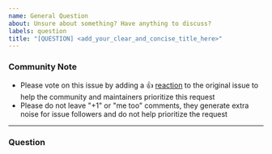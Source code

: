 ```yaml
---
name: General Question
about: Unsure about something? Have anything to discuss?
labels: question
title: "[QUESTION] <add_your_clear_and_concise_title_here>"
---
```



### Community Note
<!---
No need to modify anything within this section.
--->

* Please vote on this issue by adding a 👍 [reaction](https://blog.github.com/2016-03-10-add-reactions-to-pull-requests-issues-and-comments/) to the original issue to help the community and maintainers prioritize this request
* Please do not leave "+1" or "me too" comments, they generate extra noise for issue followers and do not help prioritize the request

***

### Question
<!---
Please leave a clear question here
--->


<!---
Credit: 
This template is modified version of https://github.com/terraform-providers/terraform-provider-aws/blob/master/.github/ISSUE_TEMPLATE/Feature_Request.md

Created: July 11, 2019 
Last updated: -
--->
